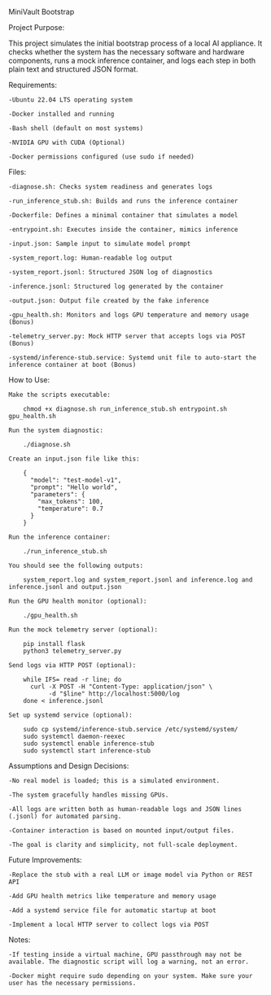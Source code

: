 MiniVault Bootstrap

Project Purpose:

This project simulates the initial bootstrap process of a local AI appliance. It checks whether the system has the necessary software and hardware components, runs a mock inference container, and logs each step in both plain text and structured JSON format.

Requirements:

	-Ubuntu 22.04 LTS operating system

	-Docker installed and running

	-Bash shell (default on most systems)

	-NVIDIA GPU with CUDA (Optional) 

	-Docker permissions configured (use sudo if needed)

Files:

	-diagnose.sh: Checks system readiness and generates logs

	-run_inference_stub.sh: Builds and runs the inference container

	-Dockerfile: Defines a minimal container that simulates a model

	-entrypoint.sh: Executes inside the container, mimics inference

	-input.json: Sample input to simulate model prompt

	-system_report.log: Human-readable log output

	-system_report.jsonl: Structured JSON log of diagnostics

	-inference.jsonl: Structured log generated by the container

	-output.json: Output file created by the fake inference

	-gpu_health.sh: Monitors and logs GPU temperature and memory usage (Bonus)

	-telemetry_server.py: Mock HTTP server that accepts logs via POST (Bonus)

	-systemd/inference-stub.service: Systemd unit file to auto-start the inference container at boot (Bonus)

How to Use:

	Make the scripts executable:
	
		chmod +x diagnose.sh run_inference_stub.sh entrypoint.sh gpu_health.sh

	Run the system diagnostic:

		./diagnose.sh
		
	Create an input.json file like this:

		{
		  "model": "test-model-v1",
		  "prompt": "Hello world",
		  "parameters": {
			"max_tokens": 100,
			"temperature": 0.7
		  }
		}
		
	Run the inference container:

		./run_inference_stub.sh

	You should see the following outputs:

		system_report.log and system_report.jsonl and inference.log and inference.jsonl and output.json

	Run the GPU health monitor (optional):

		./gpu_health.sh

	Run the mock telemetry server (optional):

		pip install flask
		python3 telemetry_server.py

	Send logs via HTTP POST (optional):

		while IFS= read -r line; do
		  curl -X POST -H "Content-Type: application/json" \
		       -d "$line" http://localhost:5000/log
		done < inference.jsonl

	Set up systemd service (optional):

		sudo cp systemd/inference-stub.service /etc/systemd/system/
		sudo systemctl daemon-reexec
		sudo systemctl enable inference-stub
		sudo systemctl start inference-stub

Assumptions and Design Decisions:

	-No real model is loaded; this is a simulated environment.

	-The system gracefully handles missing GPUs.

	-All logs are written both as human-readable logs and JSON lines (.jsonl) for automated parsing.

	-Container interaction is based on mounted input/output files.

	-The goal is clarity and simplicity, not full-scale deployment.

Future Improvements:

	-Replace the stub with a real LLM or image model via Python or REST API

	-Add GPU health metrics like temperature and memory usage

	-Add a systemd service file for automatic startup at boot

	-Implement a local HTTP server to collect logs via POST

Notes:

	-If testing inside a virtual machine, GPU passthrough may not be available. The diagnostic script will log a warning, not an error.

	-Docker might require sudo depending on your system. Make sure your user has the necessary permissions.
